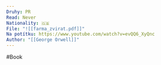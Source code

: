 ```yaml
---
Druhy: PR
Read: Never
Nationality: 🇬🇧
File: "![[farma_zvirat.pdf]]"
Na potítku: https://www.youtube.com/watch?v=evQQ6_XyQnc
Author: "[[George Orwell]]"
---
```

#Book
